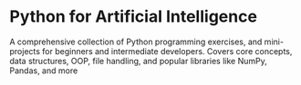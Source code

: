 # Python for Artificial Intelligence
A comprehensive collection of Python programming exercises, and mini-projects for beginners and intermediate developers. Covers core concepts, data structures, OOP, file handling, and popular libraries like NumPy, Pandas, and more
